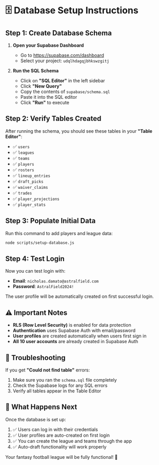 # 🗄️ Database Setup Instructions

## Step 1: Create Database Schema

1. **Open your Supabase Dashboard**
   - Go to https://supabase.com/dashboard
   - Select your project: `udqlhdagqjbhkswzgitj`

2. **Run the SQL Schema**
   - Click on **"SQL Editor"** in the left sidebar
   - Click **"New Query"**
   - Copy the contents of `supabase/schema.sql` 
   - Paste it into the SQL editor
   - Click **"Run"** to execute

## Step 2: Verify Tables Created

After running the schema, you should see these tables in your **"Table Editor"**:
- ✅ `users`
- ✅ `leagues` 
- ✅ `teams`
- ✅ `players`
- ✅ `rosters`
- ✅ `lineup_entries`
- ✅ `draft_picks`
- ✅ `waiver_claims`
- ✅ `trades`
- ✅ `player_projections`
- ✅ `player_stats`

## Step 3: Populate Initial Data

Run this command to add players and league data:
```bash
node scripts/setup-database.js
```

## Step 4: Test Login

Now you can test login with:
- **Email**: `nicholas.damato@astralfield.com`
- **Password**: `AstralField2024!`

The user profile will be automatically created on first successful login.

## ⚠️ Important Notes

- **RLS (Row Level Security)** is enabled for data protection
- **Authentication** uses Supabase Auth with email/password
- **User profiles** are created automatically when users first sign in
- **All 10 user accounts** are already created in Supabase Auth

## 🔧 Troubleshooting

If you get **"Could not find table"** errors:
1. Make sure you ran the `schema.sql` file completely
2. Check the Supabase logs for any SQL errors
3. Verify all tables appear in the Table Editor

## 🚀 What Happens Next

Once the database is set up:
1. ✅ Users can log in with their credentials
2. ✅ User profiles are auto-created on first login  
3. ✅ You can create the league and teams through the app
4. ✅ Auto-draft functionality will work properly

Your fantasy football league will be fully functional! 🏈